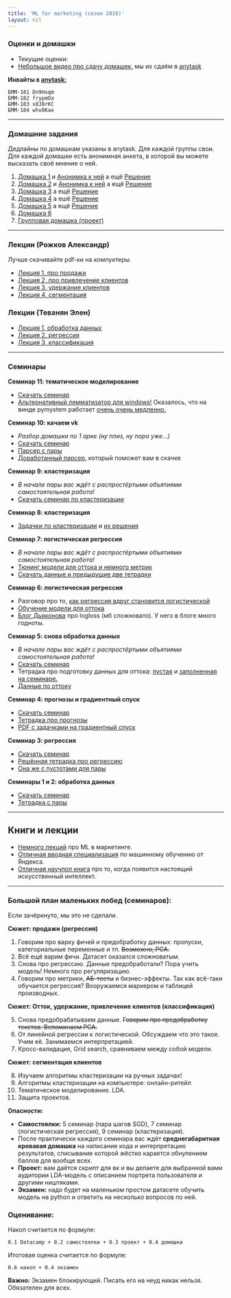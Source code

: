 ```yaml
---
title: 'ML for marketing (сезон 2019)'
layout: nil
---
```


### Оценки и домашки

* Текущие оценки:
* [Небольшое видео про сдачу домашек,](https://yadi.sk/i/rVb_Nd7g8AmNog) мы их сдаём в [anytask](https://anytask.org)

__Инвайты в [anytask:](https://anytask.org)__

```
БММ-181 Dn9Hxqm
БММ-182 frypmOa
БММ-183 x8J8rKC
БММ-184 whv0Kae
```
----------------

### Домашние задания

Дедлайны по домашкам указаны в anytask. Для каждой группы свои. Для каждой домашки есть анонимная анкета, в которой вы можете высказать своё мнение о ней.

1. [Домашка 1](https://github.com/FUlyankin/HSE_Data_Culture/raw/master/ML_for_marketing_2019/sems/sem1%262_data_prepare/HW1.zip)  и [Анонимка к ней](https://docs.google.com/forms/d/e/1FAIpQLSeVkPws5WXnoyXepBcaH8qoyYTWY_JQEBZB1HKL9eiennzu3w/viewform) а ещё [Решение](https://nbviewer.jupyter.org/github/FUlyankin/HSE_Data_Culture/blob/master/ML_for_marketing_2019/sems/sem1%262_data_prepare/HW1_solution.ipynb)
2. [Домашка 2](https://github.com/FUlyankin/HSE_Data_Culture/raw/master/ML_for_marketing_2019/sems/sem3_regression/HW2.zip)  и  [Анонимка к ней](https://docs.google.com/forms/d/e/1FAIpQLSeDLENjGbfgdEvR6UgMuo5D8u6F91-ExCoqd7dDHxWnheRwZQ/viewform) а ещё [Решение](https://nbviewer.jupyter.org/github/FUlyankin/HSE_Data_Culture/blob/master/ML_for_marketing_2019/sems/sem3_regression/HW2_solution.ipynb)
3. [Домашка 3](https://github.com/FUlyankin/HSE_Data_Culture/raw/master/ML_for_marketing_2019/sems/sem4_effect_sgd/HW3.zip) а ещё [Решение](https://nbviewer.jupyter.org/github/FUlyankin/HSE_Data_Culture/blob/master/ML_for_marketing_2019/sems/sem4_effect_sgd/HW3_solution.ipynb)
4. [Домашка 4](https://github.com/FUlyankin/HSE_Data_Culture/raw/master/ML_for_marketing_2019/sems/sem5_classification/HW4.zip) а ешё [Решение](https://nbviewer.jupyter.org/github/FUlyankin/HSE_Data_Culture/blob/master/ML_for_marketing_2019/sems/sem5_classification/HW4_solution.ipynb)
5. [Домашка 5](https://github.com/FUlyankin/HSE_Data_Culture/raw/master/ML_for_marketing_2019/sems/sem6_classification/HW5.zip) а ещё [Решение](https://nbviewer.jupyter.org/github/FUlyankin/HSE_Data_Culture/blob/master/ML_for_marketing_2019/sems/sem6_classification/HW5_solution.ipynb)
5. [Домашка 6](https://github.com/FUlyankin/HSE_Data_Culture/raw/master/ML_for_marketing_2019/sems/sem9_clasters/hw6.zip)
6. [Групповая домашка (проект)](https://nbviewer.jupyter.org/github/FUlyankin/HSE_Data_Culture/blob/master/ML_for_marketing_2019/sems/sem11_lda/HW7_lda.ipynb)


-------------------

### Лекции (Рожков Александр)

Лучше скачивайте pdf-ки на компуктеры.

* [Лекция 1, про продажи](https://github.com/FUlyankin/HSE_Data_Culture/blob/master/ML_for_marketing_2019/lectures/1.%D0%9F%D1%80%D0%BE%D0%B4%D0%B0%D0%B6%D0%B8_CS%26US_v2019.pdf)
* [Лекция 2, про привлечение клиентов](https://github.com/FUlyankin/HSE_Data_Culture/blob/master/ML_for_marketing_2019/lectures/2.%D0%9F%D1%80%D0%B8%D0%B2%D0%BB%D0%B5%D1%87%D0%B5%D0%BD%D0%B8%D0%B5%20%D0%BA%D0%BB%D0%B8%D0%B5%D0%BD%D1%82%D0%BE%D0%B2_v2019.pdf)
* [Лекция 3, удержание клиентов](https://github.com/FUlyankin/HSE_Data_Culture/blob/master/ML_for_marketing_2019/lectures/3.%D0%A3%D0%B4%D0%B5%D1%80%D0%B6%D0%B0%D0%BD%D0%B8%D0%B5%20%D0%BA%D0%BB%D0%B8%D0%B5%D0%BD%D1%82%D0%BE%D0%B2_2019.pdf)
* [Лекция 4, сегментация](https://github.com/FUlyankin/HSE_Data_Culture/blob/master/ML_for_marketing_2019/lectures/4.%D0%A1%D0%B5%D0%B3%D0%BC%D0%B5%D0%BD%D1%82%D0%B0%D1%86%D0%B8%D1%8F_2019v_1.pdf)

### Лекции (Теванян Элен)

* [Лекция 1, обработка данных](https://github.com/FUlyankin/HSE_Data_Culture/blob/master/ML_for_marketing_2019/lectures/5.ML_Marketing_Lecture_1.pdf)
* [Лекция 2, регрессия](https://github.com/FUlyankin/HSE_Data_Culture/blob/master/ML_for_marketing_2019/lectures/6.ML_Marketing_Lecture_2_regression.pdf)
* [Лекция 3, классификация](https://github.com/FUlyankin/HSE_Data_Culture/blob/master/ML_for_marketing_2019/lectures/7.ML_Marketing_Lecture_3_Classification.pdf)


-------------------

### Семинары

__Семинар 11: тематическое моделирование__

* [Скачать семинар](https://minhaskamal.github.io/DownGit/#/home?url=https://github.com/FUlyankin/HSE_Data_Culture/tree/master/ML_for_marketing_2019/sems/sem11_lda)
* [Альтернативный лемматизатор для windows!](https://github.com/FUlyankin/HSE_Data_Culture/blob/master/ML_for_marketing_2019/sems/sem11_lda/Universal_lemmatizator.ipynb) Оказалось, что на винде pymystem работает [очень очень медленно.](https://github.com/nlpub/pymystem3/issues/14)


__Семинар 10: качаем vk__

* _Разбор домашки по 1 арке (ну плиз, ну пора уже...)_
* [Скачать семинар](https://minhaskamal.github.io/DownGit/#/home?url=https://github.com/FUlyankin/HSE_Data_Culture/tree/master/ML_for_marketing_2019/sems/sem10_vk)
* [Парсер с пары](https://nbviewer.jupyter.org/github/FUlyankin/HSE_Data_Culture/blob/master/ML_for_marketing_2019/sems/sem10_vk/vk_parser_full.ipynb)
* [Доработанный парсер,](https://nbviewer.jupyter.org/github/FUlyankin/HSE_Data_Culture/blob/master/ML_for_marketing_2019/sems/sem10_vk/vk_parser_download.ipynb) который поможет вам в скачке


__Семинар 9: кластеризация__

* _В начале пары вас ждёт с распростёртыми объятиями самостоятельная работа!_
* [Скачать семинар по кластеризации](https://github.com/FUlyankin/HSE_Data_Culture/raw/master/ML_for_marketing_2019/sems/sem9_clasters/sem9.zip)


__Семинар 8: кластеризация__

* [Задачки по кластеризации](https://github.com/FUlyankin/HSE_Data_Culture/blob/master/ML_for_marketing_2019/sems/sem8_clasters/seminar_8.pdf) и [их решения](https://github.com/FUlyankin/HSE_Data_Culture/blob/master/ML_for_marketing_2019/sems/sem8_clasters/seminar_8_solution.pdf)


__Семинар 7: логистическая регрессия__

* _В начале пары вас ждёт с распростёртыми объятиями самостоятельная работа!_
* [Тюнинг модели для оттока и немного метрик](https://nbviewer.jupyter.org/github/FUlyankin/HSE_Data_Culture/blob/master/ML_for_marketing_2019/sems/sem7_classification/sem_7.ipynb)
* [Скачать данные и предыдущие две тетрадки](https://github.com/FUlyankin/HSE_Data_Culture/raw/master/ML_for_marketing_2019/sems/sem7_classification/for_sem7.zip)


__Семинар 6: логистическая регрессия__

* Разговор про то, [как регрессия вдруг становится логистической](https://github.com/FUlyankin/HSE_Data_Culture/blob/master/ML_for_marketing_2019/sems/sem6_classification/log_regression.pdf)
* [Обучение модели для оттока](https://nbviewer.jupyter.org/github/FUlyankin/HSE_Data_Culture/blob/master/ML_for_marketing_2019/sems/sem6_classification/sem6_logreg.ipynb)
* [Блог Дьяконова](https://dyakonov.org/2018/03/12/) про logloss (мб сложновато). У него в блоге много годноты.


__Семинар 5: снова обработка данных__

* _В начале пары вас ждёт с распростёртыми объятиями самостоятельная работа!_
* [Скачать семинар](https://github.com/FUlyankin/HSE_Data_Culture/raw/master/ML_for_marketing_2019/sems/sem5_classification/sem5.zip)
* Тетрадка про подготовку данных для оттока: [пустая](https://nbviewer.jupyter.org/github/FUlyankin/HSE_Data_Culture/blob/master/ML_for_marketing_2019/sems/sem5_classification/sem5_churn_dataprep.ipynb) и [заполненная на семинаре.](https://nbviewer.jupyter.org/github/FUlyankin/HSE_Data_Culture/blob/master/ML_for_marketing_2019/sems/sem5_classification/sem5_churn_dataprep.ipynb)
* [Данные по оттоку](https://github.com/FUlyankin/HSE_Data_Culture/blob/master/ML_for_marketing_2019/sems/sem5_classification/telecom_churn.csv)

__Семинар 4: прогнозы и градиентный спуск__

* [Скачать семинар](https://github.com/FUlyankin/HSE_Data_Culture/raw/master/ML_for_marketing_2019/sems/sem4_effect_sgd/sem4.zip)
* [Тетрадка про прогнозы](https://nbviewer.jupyter.org/github/FUlyankin/HSE_Data_Culture/blob/master/ML_for_marketing_2019/sems/sem4_effect_sgd/sem3_sells_effect.ipynb)
* [PDF с задачками на градиентный спуск](https://github.com/FUlyankin/HSE_Data_Culture/blob/master/ML_for_marketing_2019/sems/sem4_effect_sgd/sgd_regression.pdf)


__Семинар 3: регрессия__

* [Скачать семинар](https://vk.com/away.php?to=https%3A%2F%2Fyadi.sk%2Fd%2Fnet6lXlpDc7rpw&cc_key=)
* [Решённая тетрадка про регрессию](https://nbviewer.jupyter.org/github/FUlyankin/HSE_Data_Culture/blob/master/ML_for_marketing_2019/sems/sem3_regression/sem2_sells_regression.ipynb)
* [Она же с пустотами для пары](https://nbviewer.jupyter.org/github/FUlyankin/HSE_Data_Culture/blob/master/ML_for_marketing_2019/sems/sem3_regression/sem2_sells_regression_empty.ipynb)


__Семинары 1 и 2: обработка данных__

* [Скачать семинар](https://github.com/FUlyankin/HSE_Data_Culture/raw/master/ML_for_marketing_2019/sems/sem1%262_data_prepare/sem1_data_prepare.zip)
* [Тетрадка с пары](https://nbviewer.jupyter.org/github/FUlyankin/HSE_Data_Culture/blob/master/ML_for_marketing_2019/sems/sem1%262_data_prepare/sem1_sells.ipynb)

-------------------


## Книги и лекции

* [Немного лекций](https://events.yandex.ru/lib/talks/6063/) про ML в маркетинге.
* [Отличная вводная специализация](https://www.coursera.org/specializations/machine-learning-data-analysis) по машинному обучению от Яндекса.
* [Отличная научпоп книга](https://yadi.sk/d/K90nYhmx3WEfoQ) про то, когда появится настоящий искусственный интеллект.

--------------------

### Большой план маленьких побед (семинаров):

Если зачёркнуто, мы это не сделали.

__Сюжет: продажи (регрессия)__

1. Говорим про варку фичей и предобработку данных: пропуски, категориальные переменные и тп. ~~Возможно, PCA.~~
2. Всё ещё варим фичи. Датасет оказался сложноватым.
3. Снова про регрессию. Данные предобработали? Пора учить модель! Немного про регуляризацию.
4. Говорим про метрики, ~~АБ-тесты~~ и бизнес-эффекты. Так как всё-таки обучается регрессия? Вооружаемся маркером и таблицей производных.

__Cюжет: Отток, удержание, привлечение клиентов (классификация)__

5. Снова предобрабатываем данные. ~~Говорим про предобработку текстов. Вспоминаем PCA.~~
6. От линейной регрессии к логистической. Обсуждаем что это такое. Учим её. Занимаемся интерпретацией.
7. Кросс-валидация, Grid search, сравниваем между собой модели.

__Cюжет: сегментация клиентов__

8. Изучаем алгоритмы кластеризации на ручных задачах!
9. Алгоритмы кластеризации на компьютере: онлайн-ритейл
10. Тематическое моделирование. LDA.
11. Защита проектов.


__Опасности:__

* __Самостоялки:__ 5 семинар (пара шагов SGD), 7 семинар (логистическая регрессия), 9 семинар (кластеризация).
* После практически каждого семинара вас ждёт __среднегабаритная кровавая домашка__ на написание кода и интерпретацию результатов, списывание которой жёстко карается обнулением баллов для вообще всех.
* __Проект:__ вам даётся скрипт для вк и вы делаете для выбранной вами аудитории LDA-модель с описанием портрета пользователя и другими ништяками.
* __Экзамен:__ надо будет на маленьком простом датасете обучить модель на python и ответить на несколько вопросов по ней.


### Оценивание:

Накоп считается по формуле:

```
0.1 Datacamp + 0.2 самостоялки + 0.3 проект + 0.4 домашки
```

Итоговая оценка считается по формуле:

```
0.6 накоп + 0.4 экзамен
```

__Важно:__ Экзамен блокирующий. Писать его на неуд никак нельзя. Обязателен для всех.
